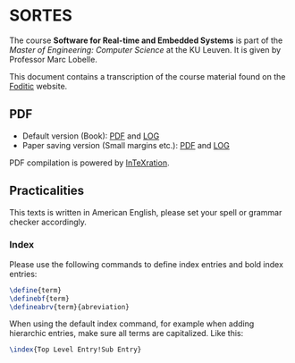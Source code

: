 SORTES
======
The course **Software for Real-time and Embedded Systems** is part of the *Master of Engineering: Computer Science* at the KU Leuven. It is given by Professor Marc Lobelle.

This document contains a transcription of the course material found on the [Foditic](foditic.org) website.


## PDF

- Default version (Book): [PDF](http://intexration.jonasdevlieghere.com:8000/pdf/KULeuven-CS/SORTES/main) and [LOG](http://intexration.jonasdevlieghere.com:8000/log/KULeuven-CS/SORTES/main)
- Paper saving version (Small margins etc.): [PDF](http://intexration.jonasdevlieghere.com:8000/pdf/KULeuven-CS/SORTES/print) and [LOG](http://intexration.jonasdevlieghere.com:8000/log/KULeuven-CS/SORTES/print)

PDF compilation is powered by [InTeXration](https://github.com/JDevlieghere/InTeXration).

## Practicalities

This texts is written in American English, please set your spell or grammar checker accordingly.  

### Index

Please use the following commands to define index entries and bold index entries:
```tex
\define{term}
\definebf{term}
\defineabrv{term}{abreviation}
```
When using the default index command, for example when adding hierarchic entries, make sure all terms are capitalized. Like this: 
```tex
\index{Top Level Entry!Sub Entry}
```

